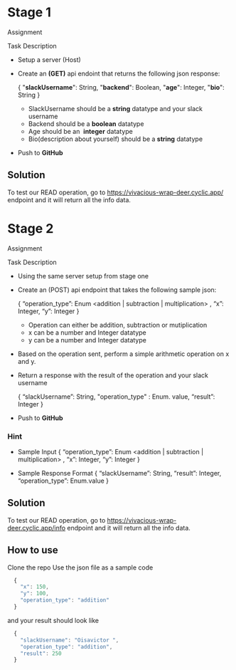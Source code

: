 # Stage 1
Assignment

Task Description
- Setup a server (Host)
- Create an **(GET)** api endoint that returns the following json response:

  { "**slackUsername**": String, "**backend**": Boolean, "**age**": Integer, "**bio**": String }

  - SlackUsername should be a **string** datatype and your slack username
  - Backend should be a **boolean** datatype
  - Age should be an  **integer** datatype
  - Bio(description about yourself) should be a **string** datatype

- Push to **GitHub**

## Solution

To test our READ operation, go to https://vivacious-wrap-deer.cyclic.app/ endpoint and it will return all the info data.


# Stage 2
Assignment

Task Description
- Using the same server setup from stage one
- Create an (POST) api endpoint that takes the following sample json:

  { “operation_type”: Enum <addition | subtraction | multiplication> , “x”: Integer, “y”: Integer }
    - Operation can either be addition, subtraction or mutiplication
    - x can be a number and Integer datatype
    - y can be a number and Integer datatype
- Based on the operation sent, perform a simple arithmetic operation on x and y.
- Return a response with the result of the operation and your slack username

  { “slackUsername”: String, "operation_type" : Enum. value, “result”: Integer }

- Push to **GitHub**

### Hint
- Sample Input { “operation_type”: Enum <addition | subtraction | multiplication> , “x”: Integer, “y”: Integer }

- Sample Response Format { “slackUsername”: String, “result”: Integer, “operation_type”: Enum.value }

## Solution

To test our READ operation, go to https://vivacious-wrap-deer.cyclic.app/info endpoint and it will return all the info data.

## How to use
Clone the repo
Use the json file as a sample code
~~~js
  { 
    "x": 150,
    "y": 100, 
    "operation_type": "addition" 
  }
~~~
and your result should look like
~~~js
  { 
    "slackUsername": "Oisavictor ", 
    "operation_type": "addition", 
    "result": 250 
  }
~~~




